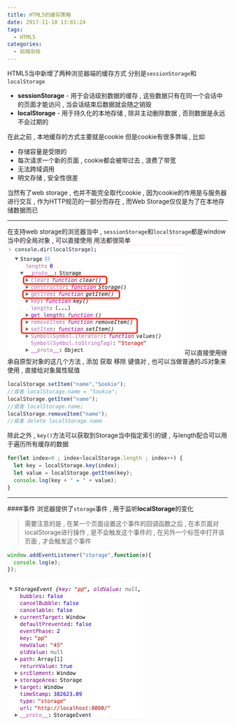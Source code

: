 ```yaml
---
title: HTML5的缓存策略
date: 2017-11-10 13:01:24
tags: 
  - HTML5
categories: 
  - 前端杂烩
---
```


HTML5当中新增了两种浏览器端的缓存方式
分别是`sessionStorage`和`localStorage`

+ **sessionStorage** - 用于会话级别数据的缓存 , 这些数据只有在同一个会话中的页面才能访问 , 当会话结束后数据就会随之销毁
+ **localStorage** - 用于持久化的本地存储 , 除非主动删除数据 , 否则数据是永远不会过期的
<!-- more -->
在此之前 , 本地缓存的方式主要就是cookie
但是cookie有很多弊端 , 比如
+ 存储容量是受限的
+ 每次请求一个新的页面 , cookie都会被带过去 , 浪费了带宽
+ 无法跨域调用
+ 明文存储 , 安全性很差

当然有了web storage , 也并不能完全取代cookie , 因为cookie的作用是与服务器进行交互 , 作为HTTP规范的一部分而存在 , 而Web Storage仅仅是为了在本地存储数据而已

---
在支持web storage的浏览器当中 , `sessionStorage`和`localStorage`都是window当中的全局对象 , 可以直接使用
用法都很简单
![localstorage](/images/前端杂烩/localstorage.png)
可以直接使用继承自原型对象的这几个方法 , 添加 获取 移除 键值对 , 也可以当做普通的JS对象来使用 , 直接给对象属性赋值

```javascript
localStorage.setItem("name","Sookie");
//或者 localStorage.name = "Sookie";
localStorage.getItem("name");
//或者 localStorage.name;
localStorage.removeItem("name");
//或者 delete localStorage.name
```
除此之外 , `key()`方法可以获取到Storage当中指定索引的键 , 与length配合可以用于遍历所有缓存的数据

```javascript
for(let index=0 ; index<localStorage.length ; index++) {
  let key = localStorage.key(index);
  let value = localStorage.getItem(key);
  console.log(key + " = " + value);
}
```

---
####事件
浏览器提供了`storage`事件 , 用于监听**localStorage**的变化
> 需要注意的是 , 在某一个页面设置这个事件的回调函数之后 , 在本页面对localStorage进行操作 , 是不会触发这个事件的 , 在另外一个标签中打开该页面 , 才会触发这个事件

```javascript
window.addEventListener("storage",function(e){
  console.log(e);
});
```
![storage_event](/images/前端杂烩/storage_event.png)